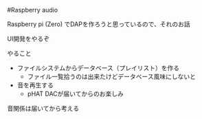 #Raspberry audio

Raspberry pi (Zero) でDAPを作ろうと思っているので、それのお話

UI開発をやるぞ


やること
- ファイルシステムからデータベース（プレイリスト）を作る
  - ファイル一覧拾うのは出来たけどデータベース風味にしないと
- 音を再生する
  - pHAT DACが届いてからのお楽しみ

音関係は届いてから考える
